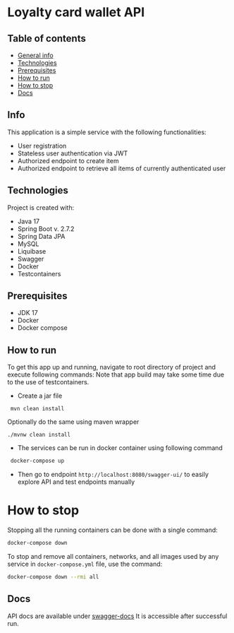# Loyalty card wallet API

## Table of contents

* [General info](#info)
* [Technologies](#technologies)
* [Prerequisites](#rerequisites)
* [How to run](#how-to-run)
* [How to stop](#how-to-stop)
* [Docs](#docs)


## Info
This application is a simple service with the following functionalities:
* User registration
* Stateless user authentication via JWT
* Authorized endpoint to create item
* Authorized endpoint to retrieve all items of currently authenticated user


## Technologies

Project is created with:

* Java 17
* Spring Boot v. 2.7.2
* Spring Data JPA
* MySQL
* Liquibase
* Swagger
* Docker
* Testcontainers


## Prerequisites

* JDK 17
* Docker
* Docker compose


## How to run

To get this app up and running, navigate to root directory of project and execute following commands:
Note that app build may take some time due to the use of testcontainers.

* Create a jar file
```
 mvn clean install 
```

Optionally do the same using maven wrapper 
```
./mvnw clean install
```

* The services can be run in docker container using following command

```bash
 docker-compose up
```

* Then go to endpoint ```http://localhost:8080/swagger-ui/``` to easily explore API and test endpoints manually

# How to stop
Stopping all the running containers can be done with a single command:

```bash
docker-compose down
```

To stop and remove all containers, networks, and all images used by any service in ```docker-compose.yml``` file, use the command:
```bash
docker-compose down --rmi all
```

## Docs
API docs are available under [swagger-docs](http://localhost:8080/swagger-ui/)
It is accessible after successful run.
